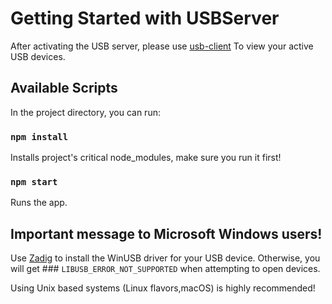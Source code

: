 # Getting Started with USBServer

After activating the USB server, please use [usb-client](https://github.com/Evilu/usb-client)
To view your active USB devices.

## Available Scripts

In the project directory, you can run:

### `npm install`

Installs project's critical node_modules, make sure you run it first!


### `npm start`

Runs the app.

## Important message to Microsoft Windows users!


Use [Zadig](https://zadig.akeo.ie/)  to install the WinUSB driver for your USB device.
Otherwise, you will get ### `LIBUSB_ERROR_NOT_SUPPORTED` when attempting to open devices.

Using Unix based systems (Linux flavors,macOS) is highly recommended!